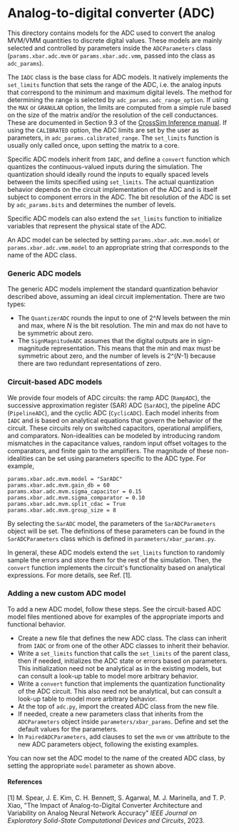 # Analog-to-digital converter (ADC)

This directory contains models for the ADC used to convert the analog MVM/VMM quantities to discrete digital values. These models are mainly selected and controlled by parameters inside the ``ADCParameters`` class (``params.xbar.adc.mvm`` or ``params.xbar.adc.vmm``, passed into the class as ``adc_params``).

The ``IADC`` class is the base class for ADC models. It natively implements the ``set_limits`` function that sets the range of the ADC, i.e. the analog inputs that correspond to the minimum and maximum digital levels. The method for determining the range is selected by ``adc_params.adc_range_option``. If using the ``MAX`` or ``GRANULAR`` option, the limits are computed from a simple rule based on the size of the matrix and/or the resolution of the cell conductances. These are documented in Section 9.3 of the [CrossSim Inference manual](https://github.com/sandialabs/cross-sim/blob/main/docs/CrossSim_Inference_manual_v2.0.pdf). If using the ``CALIBRATED`` option, the ADC limits are set by the user as parameters, in ``adc_params.calibrated_range``. The ``set_limits`` function is usually only called once, upon setting the matrix to a core.

Specific ADC models inherit from ``IADC``, and define a ``convert`` function which quantizes the continuous-valued inputs during the simulation. The quantization should ideally round the inputs to equally spaced levels between the limits specified using ``set_limits``. The actual quantization behavior depends on the circuit implementation of the ADC and is itself subject to component errors in the ADC. The bit resolution of the ADC is set by ``adc_params.bits`` and determines the number of levels.

Specific ADC models can also extend the ``set_limits`` function to initialize variables that represent the physical state of the ADC.

An ADC model can be selected by setting ``params.xbar.adc.mvm.model`` or ``params.xbar.adc.vmm.model`` to an appropriate string that corresponds to the name of the ADC class.

### Generic ADC models

The generic ADC models implement the standard quantization behavior described above, assuming an ideal circuit implementation. There are two types:
- The ``QuantizerADC`` rounds the input to one of 2^_N_ levels between the min and max, where _N_ is the bit resolution. The min and max do not have to be symmetric about zero.
- The ``SignMagnitudeADC`` assumes that the digital outputs are in sign-magnitude representation. This means that the min and max must be symmetric about zero, and the number of levels is 2^(_N_-1) because there are two redundant representations of zero.

### Circuit-based ADC models

We provide four models of ADC circuits: the ramp ADC (``RampADC``), the successive approximation register (SAR) ADC (``SarADC``), the pipeline ADC (``PipelineADC``), and the cyclic ADC (``CyclicADC``). Each model inherits from ``IADC`` and is based on analytical equations that govern the behavior of the circuit. These circuits rely on switched capacitors, operational amplifiers, and comparators. Non-idealities can be modeled by introducing random mismatches in the capacitance values, random input offset voltages to the comparators, and finite gain to the amplifiers. The magnitude of these non-idealities can be set using parameters specific to the ADC type. For example,
```
params.xbar.adc.mvm.model = "SarADC"
params.xbar.adc.mvm.gain_db = 60
params.xbar.adc.mvm.sigma_capacitor = 0.15
params.xbar.adc.mvm.sigma_comparator = 0.10
params.xbar.adc.mvm.split_cdac = True
params.xbar.adc.mvm.group_size = 8
```
By selecting the ``SarADC`` model, the parameters of the ``SarADCParameters`` object will be set. The definitions of these parameters can be found in the ``SarADCParameters`` class which is defined in ``parameters/xbar_params.py``.

In general, these ADC models extend the ``set_limits`` function to randomly sample the errors and store them for the rest of the simulation. Then, the ``convert`` function implements the circuit's functionality based on analytical expressions. For more details, see Ref. [1].

### Adding a new custom ADC model

To add a new ADC model, follow these steps. See the circuit-based ADC model files mentioned above for examples of the appropriate imports and functional behavior.

- Create a new file that defines the new ADC class. The class can inherit from ``IADC`` or from one of the other ADC classes to inherit their behavior.
- Write a ``set_limits`` function that calls the ``set_limits`` of the parent class, then if needed, initializes the ADC state or errors based on parameters. This initialization need not be analytical as in the existing models, but can consult a look-up table to model more arbitrary behavior.
- Write a ``convert`` function that implements the quantization functionality of the ADC circuit. This also need not be analytical, but can consult a look-up table to model more arbitrary behavior.
- At the top of ``adc.py``, import the created ADC class from the new file.
- If needed, create a new parameters class that inherits from the ``ADCParameters`` object inside ``parameters/xbar_params``. Define and set the default values for the parameters.
- In ``PairedADCParameters``, add clauses to set the ``mvm`` or ``vmm`` attribute to the new ADC parameters object, following the existing examples.

You can now set the ADC model to the name of the created ADC class, by setting the appropriate ``model`` parameter as shown above.

#### References

[1] M. Spear, J. E. Kim, C. H. Bennett, S. Agarwal, M. J. Marinella, and T. P. Xiao, "The Impact of Analog-to-Digital Converter Architecture and Variability on Analog Neural Network Accuracy" _IEEE Journal on Exploratory Solid-State Computational Devices and Circuits_, 2023.